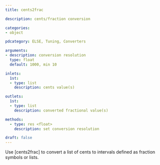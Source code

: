 ```yaml
---
title: cents2frac

description: cents/fraction conversion

categories:
- object

pdcategory: ELSE, Tuning, Converters

arguments:
- description: conversion resolution
  type: float
  default: 1000, min 10

inlets:
  1st:
  - type: list
    description: cents value(s)

outlets:
  1st:
  - type: list
    description: converted fractional value(s)

methods:
  - type: res <float>
    description: set conversion resolution

draft: false
---
```


Use [cents2frac] to convert a list of cents to intervals defined as fraction symbols or lists.
